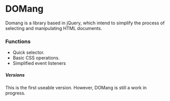 # DOMang
Domang is a library based in jQuery, which intend to simplify the process of selecting and manipulating HTML documents.<br>

### Functions

<ul>
  <li>Quick selector.</li>
  <li>Basic CSS operations.</li>
  <li>Simplified event listeners</li>
</ul>

##### Versions
This is the first useable version. However, DOMang is still a work in progress.
